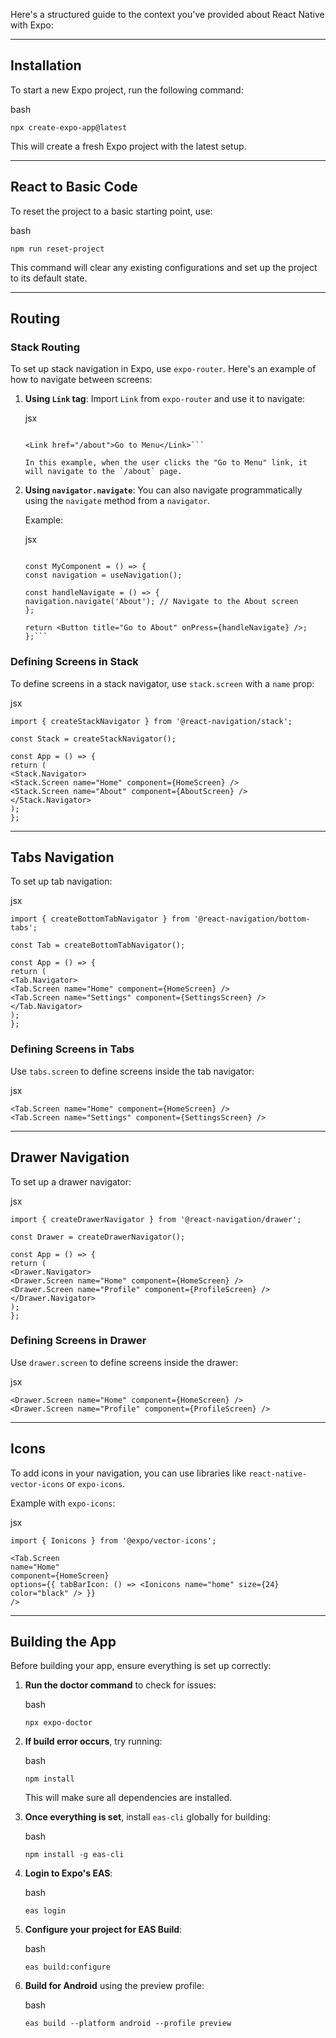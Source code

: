 Here's a structured guide to the context you've provided about React Native with Expo:

---

## **Installation**

To start a new Expo project, run the following command:

bash

```
npx create-expo-app@latest
```

This will create a fresh Expo project with the latest setup.

---

## **React to Basic Code**

To reset the project to a basic starting point, use:

bash

```
npm run reset-project
```

This command will clear any existing configurations and set up the project to its default state.

---

## **Routing**

### **Stack Routing**

To set up stack navigation in Expo, use `expo-router`. Here's an example of how to navigate between screens:

1.  **Using `Link` tag**: Import `Link` from `expo-router` and use it to navigate:

    jsx

    ````import Link from 'expo-router';

    <Link href="/about">Go to Menu</Link>```

    In this example, when the user clicks the "Go to Menu" link, it will navigate to the `/about` page.

    ````

2.  **Using `navigator.navigate`**: You can also navigate programmatically using the `navigate` method from a `navigator`.

    Example:

    jsx

    ````import { useNavigation } from '@react-navigation/native';

    const MyComponent = () => {
    const navigation = useNavigation();

    const handleNavigate = () => {
    navigation.navigate('About'); // Navigate to the About screen
    };

    return <Button title="Go to About" onPress={handleNavigate} />;
    };```
    ````

### **Defining Screens in Stack**

To define screens in a stack navigator, use `stack.screen` with a `name` prop:

jsx

```
import { createStackNavigator } from '@react-navigation/stack';

const Stack = createStackNavigator();

const App = () => {
return (
<Stack.Navigator>
<Stack.Screen name="Home" component={HomeScreen} />
<Stack.Screen name="About" component={AboutScreen} />
</Stack.Navigator>
);
};
```

---

## **Tabs Navigation**

To set up tab navigation:

jsx

```
import { createBottomTabNavigator } from '@react-navigation/bottom-tabs';

const Tab = createBottomTabNavigator();

const App = () => {
return (
<Tab.Navigator>
<Tab.Screen name="Home" component={HomeScreen} />
<Tab.Screen name="Settings" component={SettingsScreen} />
</Tab.Navigator>
);
};
```

### **Defining Screens in Tabs**

Use `tabs.screen` to define screens inside the tab navigator:

jsx

```
<Tab.Screen name="Home" component={HomeScreen} />
<Tab.Screen name="Settings" component={SettingsScreen} />
```

---

## **Drawer Navigation**

To set up a drawer navigator:

jsx

```
import { createDrawerNavigator } from '@react-navigation/drawer';

const Drawer = createDrawerNavigator();

const App = () => {
return (
<Drawer.Navigator>
<Drawer.Screen name="Home" component={HomeScreen} />
<Drawer.Screen name="Profile" component={ProfileScreen} />
</Drawer.Navigator>
);
};
```

### **Defining Screens in Drawer**

Use `drawer.screen` to define screens inside the drawer:

jsx

```
<Drawer.Screen name="Home" component={HomeScreen} />
<Drawer.Screen name="Profile" component={ProfileScreen} />
```

---

## **Icons**

To add icons in your navigation, you can use libraries like `react-native-vector-icons` or `expo-icons`.

Example with `expo-icons`:

jsx

```
import { Ionicons } from '@expo/vector-icons';

<Tab.Screen
name="Home"
component={HomeScreen}
options={{ tabBarIcon: () => <Ionicons name="home" size={24} color="black" /> }}
/>
```

---

## **Building the App**

Before building your app, ensure everything is set up correctly:

1.  **Run the doctor command** to check for issues:

    bash

    ```
    npx expo-doctor
    ```

2.  **If build error occurs**, try running:

    bash

    ```
    npm install
    ```

    This will make sure all dependencies are installed.

3.  **Once everything is set**, install `eas-cli` globally for building:

    bash

    ```
    npm install -g eas-cli
    ```

4.  **Login to Expo's EAS**:

    bash

    ```
    eas login
    ```

5.  **Configure your project for EAS Build**:

    bash

    ```
    eas build:configure
    ```

6.  **Build for Android** using the preview profile:

    bash

    ```
    eas build --platform android --profile preview

    ```
